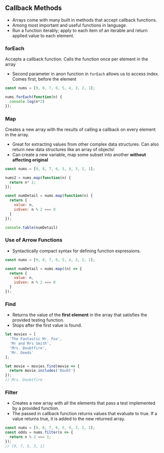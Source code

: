 ## Callback Methods
* Arrays come with many built in methods that accept callback functions.
* Among most important and useful functions in language.
* Run a function iterably; apply to each item of an iterable and return applied value to each element.

### forEach
Accepts a callback function. Calls the function once per element in the array

* Second parameter in anon function in  `forEach` allows us to access index. Comes first, before the element

```javascript
const nums = [9, 8, 7, 6, 5, 4, 3, 2, 1];

nums.forEach(function(n) {
  console.log(n*2)
});
```

### Map
Creates a new array with the results of calling a callback on every element in the array.
* Great for extracting values from other complex data structures. Can also return new data structures like an array of objects!
* Can create a new variable, map some subset into another **without affecting original**

```javascript
const nums = [9, 8, 7, 6, 5, 4, 3, 2, 1];

nums2 = nums.map(function(n) {
  return n* 2;
});

const numDetail = nums.map(function(n) {
  return {
    value: n,
    isEven: n % 2 === 0
  }
});

console.table(numDetail)
```

### Use of Arrow Functions
* Syntactically compact syntax for defining function expressions.
```javascript
const nums = [9, 8, 7, 6, 5, 4, 3, 2, 1];

const numDetail = nums.map((n) => {
  return {
    value: n,
    isEven: n % 2 === 0
  }
});
```

### Find
* Returns the value of the **first element** in the array that satisfies the provided testing function.
* Stops after the first value is found.
```javascript
let movies = [
  'The Fantastic Mr. Fox',
  'Mr and Mrs Smith',
  'Mrs. Doubtfire',
  'Mr. Deeds'
];

let movie = movies.find(movie => {
  return movie.includes('Doubt')
}); 
// Mrs. Doubtfire
```

### Filter
* Creates a new array with all the elements that pass a test implemented by a provided function.
* The passed in callback function returns values that evaluate to true. If a value returns true, it is added to the new returned array.
```javascript
const nums = [9, 8, 7, 6, 5, 4, 3, 2, 1];
const odds = nums.filter(n => {
  return n % 2 === 1;
});
// [9, 7, 5, 3, 1]
```
```javascript
```